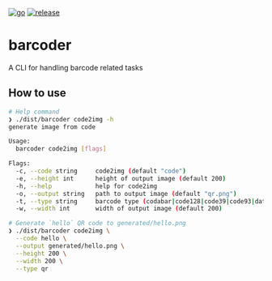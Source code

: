 [![go](https://github.com/ks6088ts/barcoder/workflows/go/badge.svg)](https://github.com/ks6088ts/barcoder/actions/workflows/go.yml)
[![release](https://github.com/ks6088ts/barcoder/workflows/release/badge.svg)](https://github.com/ks6088ts/barcoder/actions/workflows/release.yml)

# barcoder

A CLI for handling barcode related tasks

## How to use

```bash
# Help command
❯ ./dist/barcoder code2img -h
generate image from code

Usage:
  barcoder code2img [flags]

Flags:
  -c, --code string     code2img (default "code")
  -e, --height int      height of output image (default 200)
  -h, --help            help for code2img
  -o, --output string   path to output image (default "qr.png")
  -t, --type string     barcode type (codabar|code128|code39|code93|datamatrix|ean|qr|twooffive) (default "qr")
  -w, --width int       width of output image (default 200)

# Generate `hello` QR code to generated/hello.png
❯ ./dist/barcoder code2img \
  --code hello \
  --output generated/hello.png \
  --height 200 \
  --width 200 \
  --type qr
```
